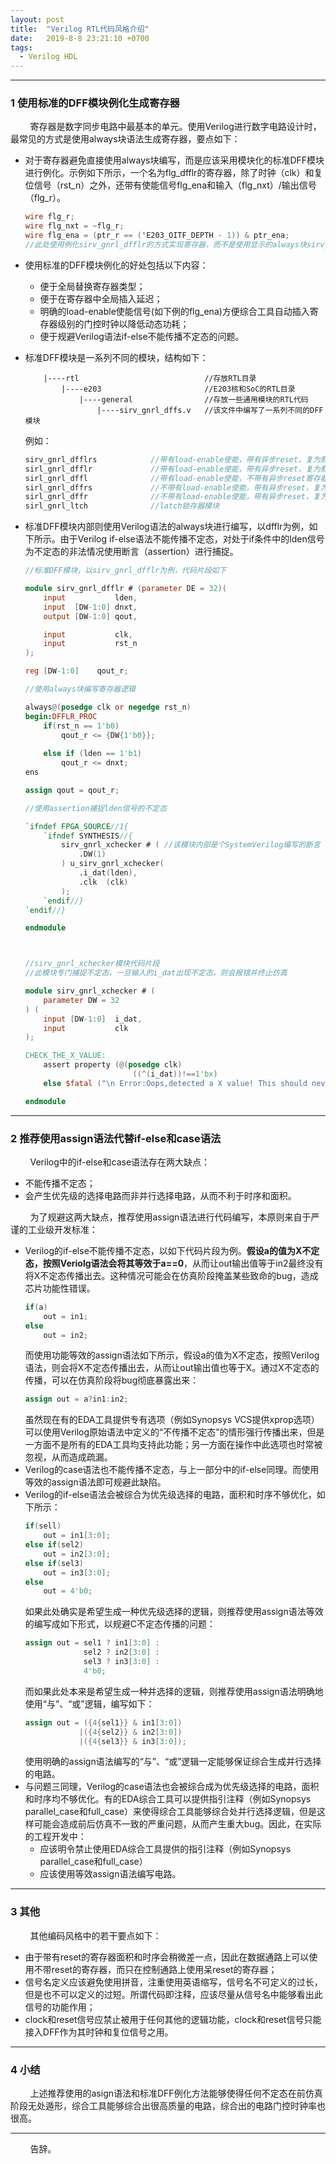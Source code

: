 ```yaml
---
layout: post
title:  "Verilog RTL代码风格介绍"
date:   2019-8-8 23:21:10 +0700
tags:
  - Verilog HDL
---
```


----

### 1 使用标准的DFF模块例化生成寄存器

&#160; &#160; &#160; &#160; 寄存器是数字同步电路中最基本的单元。使用Verilog进行数字电路设计时，最常见的方式是使用always块语法生成寄存器，要点如下：

* 对于寄存器避免直接使用always块编写，而是应该采用模块化的标准DFF模块进行例化。示例如下所示，一个名为flg_dfflr的寄存器，除了时钟（clk）和复位信号（rst_n）之外，还带有使能信号flg_ena和输入（flg_nxt）/输出信号（flg_r）。
	```verilog
	wire flg_r;
	wire flg_nxt = ~flg_r;
	wire flg_ena = (ptr_r == ('E203_OITF_DEPTH - 1)) & ptr_ena;
	//此处使用例化sirv_gnrl_dfflr的方式实现寄存器，而不是使用显示的always块sirv_gnrl_dfflr #(1) flg_dfflrs(flg_ena, flg_nxt, flg_r, clk, rst_n);
	```
* 使用标准的DFF模块例化的好处包括以下内容：
	* 便于全局替换寄存器类型；
	* 便于在寄存器中全局插入延迟；
	* 明确的load-enable使能信号(如下例的flg_ena)方便综合工具自动插入寄存器级别的门控时钟以降低动态功耗；
	* 便于规避Verilog语法if-else不能传播不定态的问题。

* 标准DFF模块是一系列不同的模块，结构如下：
	```t
		|----rtl							//存放RTL目录
			|----e203						//E203核和SoC的RTL目录
				|----general				//存放一些通用模块的RTL代码
					|----sirv_gnrl_dffs.v	//该文件中编写了一系列不同的DFF模块
	```
	例如：
	```verilog
	sirv_gnrl_dfflrs			//带有load-enable使能，带有异步reset，复为默认值为1的寄存器
	sirl_gnrl_dfflr				//带有load-enable使能，带有异步reset，复为默认值为0的寄存器
	sirl_gnrl_dffl				//带有load-enable使能，不带有异步reset寄存器
	sirl_gnrl_dffrs				//不带有load-enable使能，带有异步reset，复为默认值为1的寄存器
	sirl_gnrl_dffr				//不带有load-enable使能，带有异步reset，复为默认值为0的寄存器
	sirl_gnrl_ltch				//latch锁存器模块
	```

* 标准DFF模块内部则使用Verilog语法的always块进行编写，以dfflr为例，如下所示。由于Verilog if-else语法不能传播不定态，对处于if条件中的lden信号为不定态的非法情况使用断言（assertion）进行捕捉。
	```verilog
	//标准DFF模块，以sirv_gnrl_dfflr为例，代码片段如下

	module sirv_gnrl_dfflr # (parameter DE = 32)(
		input			lden,
		input  [DW-1:0]	dnxt,
		output [DW-1:0] qout,

		input			clk,
		input			rst_n
	);

	reg [DW-1:0]	qout_r;

	//使用always块编写寄存器逻辑

	always@(posedge clk or negedge rst_n)
	begin:DFFLR_PROC
		if(rst_n == 1'b0)
			qout_r <= {DW{1'b0}};
		
		else if (lden == 1'b1)
			qout_r <= dnxt;
	ens

	assign qout = qout_r;

	//使用assertion捕捉lden信号的不定态

	`ifndef FPGA_SOURCE//1{
		`ifndef SYNTHESIS//{
			sirv_gnrl_xchecker # ( //该模块内部是个SystemVerilog编写的断言
				.DW(1)
			) u_sirv_gnrl_xchecker(
				.i_dat(lden),
				.clk  (clk)
			);
		`endif//}
	`endif//}

	endmodule



	//sirv_gnrl_xchecker模块代码片段
	//此模块专门捕捉不定态，一旦输入的i_dat出现不定态，则会报错并终止仿真

	module sirv_gnrl_xchecker # (
		parameter DW = 32
	) (
		input [DW-1:0]	i_dat,
		input			clk
	);

	CHECK_THE_X_VALUE:
		assert property (@(posedge clk)
							((^(i_dat))!==1'bx)
		else $fatal ("\n Error:Oops,detected a X value! This should never happen. \n");
	
	endmodule
	```

----

### 2 推荐使用assign语法代替if-else和case语法

&#160; &#160; &#160; &#160; Verilog中的if-else和case语法存在两大缺点：
* 不能传播不定态；
* 会产生优先级的选择电路而非并行选择电路，从而不利于时序和面积。

&#160; &#160; &#160; &#160; 为了规避这两大缺点，推荐使用assign语法进行代码编写，本原则来自于严谨的工业级开发标准：

* Verilog的if-else不能传播不定态，以如下代码片段为例。**假设a的值为X不定态，按照Veriolg语法会将其等效于a==0**，从而让out输出值等于in2最终没有将X不定态传播出去。这种情况可能会在仿真阶段掩盖某些致命的bug，造成芯片功能性错误。
	```verilog
	if(a)
		out = in1;
	else
		out = in2;
	```
	而使用功能等效的assign语法如下所示，假设a的值为X不定态，按照Verilog语法，则会将X不定态传播出去，从而让out输出值也等于X。通过X不定态的传播，可以在仿真阶段将bug彻底暴露出来：
	```verilog
	assign out = a?in1:in2;
	```
	虽然现在有的EDA工具提供专有选项（例如Synopsys VCS提供xprop选项）可以使用Verilog原始语法中定义的“不传播不定态”的情形强行传播出来，但是一方面不是所有的EDA工具均支持此功能；另一方面在操作中此选项也时常被忽视，从而造成疏漏。
* Verilog的case语法也不能传播不定态，与上一部分中的if-else同理。而使用等效的assign语法即可规避此缺陷。
* Verilog的if-else语法会被综合为优先级选择的电路，面积和时序不够优化，如下所示：
	```verilog
	if(sell)
		out = in1[3:0];
	else if(sel2)
		out = in2[3:0];
	else if(sel3)
		out = in3[3:0];
	else
		out = 4'b0;
	```
	如果此处确实是希望生成一种优先级选择的逻辑，则推荐使用assign语法等效的编写成如下形式，以规避C不定态传播的问题：
	```verilog
	assign out = sel1 ? in1[3:0] :
				 sel2 ? in2[3:0] :
				 sel3 ? in3[3:0] :
				 4'b0;
	```
	而如果此处本来是希望生成一种并选择的逻辑，则推荐使用assign语法明确地使用“与”、“或”逻辑，编写如下：
	```verilog
	assign out = ({4{sel1}} & in1[3:0])
				|({4{sel2}} & in2[3:0])
				|({4{sel3}} & in3[3:0]);
	```
	使用明确的assign语法编写的“与”、“或”逻辑一定能够保证综合生成并行选择的电路。
* 与问题三同理，Verilog的case语法也会被综合成为优先级选择的电路，面积和时序均不够优化。有的EDA综合工具可以提供指引注释（例如Synopsys parallel_case和full_case）来使得综合工具能够综合处并行选择逻辑，但是这样可能会造成前后仿真不一致的严重问题，从而产生重大bug。因此，在实际的工程开发中：
	* 应该明令禁止使用EDA综合工具提供的指引注释（例如Synopsys parallel_case和full_case）
	* 应该使用等效assign语法编写电路。

----

### 3 其他

&#160; &#160; &#160; &#160; 其他编码风格中的若干要点如下：
* 由于带有reset的寄存器面积和时序会稍微差一点，因此在数据通路上可以使用不带reset的寄存器，而只在控制通路上使用呆reset的寄存器；
* 信号名定义应该避免使用拼音，注重使用英语缩写，信号名不可定义的过长，但是也不可以定义的过短。所谓代码即注释，应该尽量从信号名中能够看出此信号的功能作用；
* clock和reset信号应禁止被用于任何其他的逻辑功能，clock和reset信号只能接入DFF作为其时钟和复位信号之用。

----

### 4 小结

&#160; &#160; &#160; &#160; 上述推荐使用的asign语法和标准DFF例化方法能够使得任何不定态在前仿真阶段无处遁形，综合工具能够综合出很高质量的电路，综合出的电路门控时钟率也很高。

----
&#160; &#160; &#160; &#160; 告辞。

